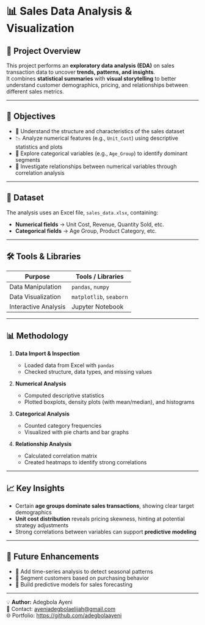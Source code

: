 # 📊 Sales Data Analysis & Visualization

## 📌 Project Overview  
This project performs an **exploratory data analysis (EDA)** on sales transaction data to uncover **trends, patterns, and insights**.  
It combines **statistical summaries** with **visual storytelling** to better understand customer demographics, pricing, and relationships between different sales metrics.

---

## 🎯 Objectives  
- 📂 Understand the structure and characteristics of the sales dataset  
- 📉 Analyze numerical features (e.g., `Unit_Cost`) using descriptive statistics and plots  
- 🧩 Explore categorical variables (e.g., `Age_Group`) to identify dominant segments  
- 🔗 Investigate relationships between numerical variables through correlation analysis  

---

## 📂 Dataset  
The analysis uses an Excel file, `sales_data.xlsx`, containing:  
- **Numerical fields** → Unit Cost, Revenue, Quantity Sold, etc.  
- **Categorical fields** → Age Group, Product Category, etc.  

---

## 🛠 Tools & Libraries  
| Purpose                | Tools / Libraries |
|------------------------|-------------------|
| Data Manipulation      | `pandas`, `numpy` |
| Data Visualization     | `matplotlib`, `seaborn` |
| Interactive Analysis   | Jupyter Notebook  |

---

## 📊 Methodology  
1. **Data Import & Inspection**  
   - Loaded data from Excel with `pandas`  
   - Checked structure, data types, and missing values  

2. **Numerical Analysis**  
   - Computed descriptive statistics  
   - Plotted boxplots, density plots (with mean/median), and histograms  

3. **Categorical Analysis**  
   - Counted category frequencies  
   - Visualized with pie charts and bar graphs  

4. **Relationship Analysis**  
   - Calculated correlation matrix  
   - Created heatmaps to identify strong correlations  

---

## 📈 Key Insights  
- Certain **age groups dominate sales transactions**, showing clear target demographics  
- **Unit cost distribution** reveals pricing skewness, hinting at potential strategy adjustments  
- Strong correlations between variables can support **predictive modeling**  

---

## 🚀 Future Enhancements  
- 📆 Add time-series analysis to detect seasonal patterns  
- 🎯 Segment customers based on purchasing behavior  
- 🤖 Build predictive models for sales forecasting  

---
💡 **Author:** Adegbola Ayeni  
📧 Contact: ayeniadegbolaelijah@gmail.com  
🌐 Portfolio: https://github.com/adegbolaayeni
